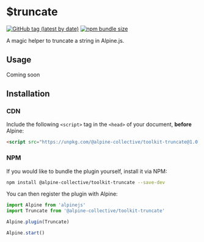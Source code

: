 # $truncate

[![GitHub tag (latest by date)](https://img.shields.io/npm/v/@alpine-collective/toolkit-interval)](https://www.npmjs.com/package/@alpine-collective/toolkit-interval)
[![npm bundle size](https://img.shields.io/bundlephobia/minzip/@alpine-collective/toolkit-interval?color=#0F0)](https://bundlephobia.com/result?p=@alpine-collective/toolkit-interval)

A magic helper to truncate a string in Alpine.js.

## Usage
Coming soon

## Installation

### CDN

Include the following `<script>` tag in the `<head>` of your document, **before** Alpine:

```html
<script src="https://unpkg.com/@alpine-collective/toolkit-truncate@1.0.0/dist/cdn.min.js" defer></script>
```

### NPM

If you would like to bundle the plugin yourself, install it via NPM:

```bash
npm install @alpine-collective/toolkit-truncate --save-dev
```

You can then register the plugin with Alpine:

```js
import Alpine from 'alpinejs'
import Truncate from '@alpine-collective/toolkit-truncate'

Alpine.plugin(Truncate)

Alpine.start()
```
